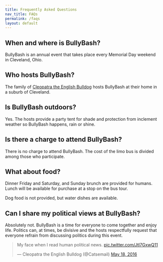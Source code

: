 ```yaml
---
title: Frequently Asked Questions
nav_title: FAQs
permalink: /faqs
layout: default
---
```


## When and where is BullyBash?
BullyBash is an annual event that takes place every Memorial Day weekend in Cleveland, Ohio.

## Who hosts BullyBash?
The family of [Cleopatra the English Bulldog](https://twitter.com/catsemail) hosts BullyBash at their home
in a suburb of Cleveland.

## Is BullyBash outdoors?
Yes. The hosts provide a party tent for shade and protection from inclement weather so BullyBash
happens, rain or shine.

## Is there a charge to attend BullyBash?
There is no charge to attend BullyBash. The cost of the limo bus is divided among those who participate.

## What about food?
Dinner Friday and Saturday, and Sunday brunch are provided for humans. Lunch will be available for purchase
at a stop on the bus tour.

Dog food is not provided, but water dishes are available.

## Can I share my political views at BullyBash?
Absolutely not. BullyBash is a time for everyone to come together and enjoy life. Politics can, at times, be divisive
and the hosts respectfully request that everyone refrain from discussing politics during this event.

<blockquote class="twitter-tweet"><p lang="en" dir="ltr">My face when I read human political news. <a href="https://t.co/JtI7GxwQ11">pic.twitter.com/JtI7GxwQ11</a></p>&mdash; Cleopatra the English Bulldog (@Catsemail) <a href="https://twitter.com/Catsemail/status/732724163392200705?ref_src=twsrc%5Etfw">May 18, 2016</a></blockquote> <script async src="https://platform.twitter.com/widgets.js" charset="utf-8"></script>
